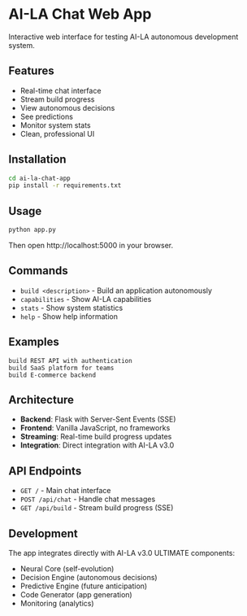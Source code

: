 # AI-LA Chat Web App

Interactive web interface for testing AI-LA autonomous development system.

## Features

- Real-time chat interface
- Stream build progress
- View autonomous decisions
- See predictions
- Monitor system stats
- Clean, professional UI

## Installation

```bash
cd ai-la-chat-app
pip install -r requirements.txt
```

## Usage

```bash
python app.py
```

Then open http://localhost:5000 in your browser.

## Commands

- `build <description>` - Build an application autonomously
- `capabilities` - Show AI-LA capabilities
- `stats` - Show system statistics
- `help` - Show help information

## Examples

```
build REST API with authentication
build SaaS platform for teams
build E-commerce backend
```

## Architecture

- **Backend**: Flask with Server-Sent Events (SSE)
- **Frontend**: Vanilla JavaScript, no frameworks
- **Streaming**: Real-time build progress updates
- **Integration**: Direct integration with AI-LA v3.0

## API Endpoints

- `GET /` - Main chat interface
- `POST /api/chat` - Handle chat messages
- `GET /api/build` - Stream build progress (SSE)

## Development

The app integrates directly with AI-LA v3.0 ULTIMATE components:
- Neural Core (self-evolution)
- Decision Engine (autonomous decisions)
- Predictive Engine (future anticipation)
- Code Generator (app generation)
- Monitoring (analytics)

